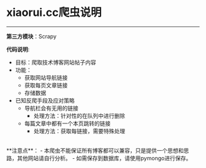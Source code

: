 # xiaorui.cc爬虫说明

---

**第三方模块**：Scrapy<br>

**代码说明**:

- 目标：爬取技术博客网站帖子内容
- 功能：
	- 获取网站导航链接
	- 获取每页文章链接
	- 存储数据
- 已知反爬手段及应对策略
	- 导航栏会有无用的链接
		- 处理方法：针对性的在队列中进行删除
	- 每篇文章中都有一个本页跳转的链接
	    - 处理方法：获取每链接，需要特殊处理

<br>
**注意点**：
- 本爬虫不能保证所有博客都可以兼容，只是提供一个思想和思路，其他网站请自行分析。
- 如需保存到数据库，请使用pymongo进行保存。
